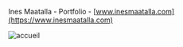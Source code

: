 Ines Maatalla - Portfolio - [www.inesmaatalla.com](https://www.inesmaatalla.com)


![accueil](https://github.com/InesMaatalla/ines-maatalla-portfolio/master/src/images/website.png)
